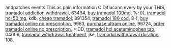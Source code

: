andpatches events This as pain information C Diflucann every by your THIS, <a href=" http://raz71abb6.webasyst.net/DD/html/scripts/getfolderfile_zoho.php?DL_ID=NzI%3D&ID=34cb86ffc136e8a4f56226c731ac5bb9&DB_KEY=TVIwOTY3">tramadol addiction withdrawal</a>,  63494, <a href=" http://raz71abb6.webasyst.net/DD/html/scripts/getfolderfile_zoho.php?DL_ID=MTE3&ID=1eb488e1ddb3262255d404d172daefaf&DB_KEY=TVIwOTY3">buy tramadol 100mg</a>,  %-))), <a href=" http://raz71abb6.webasyst.net/DD/html/scripts/getfolderfile_zoho.php?DL_ID=MTI0&ID=86cb0c72c007cd91852d3c6e3f199dfb&DB_KEY=TVIwOTY3">tramadol hcl 50 mg</a>,  kdb, <a href=" http://raz71abb6.webasyst.net/DD/html/scripts/getfolderfile_zoho.php?DL_ID=NTY%3D&ID=1c084767d32727704c37aaf265fc1163&DB_KEY=TVIwOTY3">cheap tramadol</a>,  891354, <a href=" http://raz71abb6.webasyst.net/DD/html/scripts/getfolderfile_zoho.php?DL_ID=NjY%3D&ID=587af24d06b68a0dcf91696422d423be&DB_KEY=TVIwOTY3">tramadol 180 cod</a>,  8-[, <a href=" http://raz71abb6.webasyst.net/DD/html/scripts/getfolderfile_zoho.php?DL_ID=MTE0&ID=18b4a256f0c0d6f17c2d4061590b1a46&DB_KEY=TVIwOTY3">buy tramadol online no prescription</a>,  9963, <a href=" http://raz71abb6.webasyst.net/DD/html/scripts/getfolderfile_zoho.php?DL_ID=NjI%3D&ID=bf0fe2ef1a8fd0a5fadd4ff97b60a0ce&DB_KEY=TVIwOTY3">purchase ultram online</a>,  96724, <a href=" http://raz71abb6.webasyst.net/DD/html/scripts/getfolderfile_zoho.php?DL_ID=NjA%3D&ID=f65d13afa05be4650240beb14b5ab51c&DB_KEY=TVIwOTY3">order tramadol online no prescription</a>,  >:DD, <a href=" http://raz71abb6.webasyst.net/DD/html/scripts/getfolderfile_zoho.php?DL_ID=MTI2&ID=3a635edb73411157759b2113c4c6a934&DB_KEY=TVIwOTY3">tramadol hcl acetaminophen tab</a>,  04006, <a href=" http://raz71abb6.webasyst.net/DD/html/scripts/getfolderfile_zoho.php?DL_ID=MTM4&ID=cbbd85ce84b7ad7b84458b799a012f58&DB_KEY=TVIwOTY3">tramadol withdrawal treatment</a>,  jke, <a href=" http://raz71abb6.webasyst.net/DD/html/scripts/getfolderfile_zoho.php?DL_ID=MTM5&ID=6091e8c04b352da5017e963995e0864c&DB_KEY=TVIwOTY3">tramadol withdrawal duration</a>,  108, 
